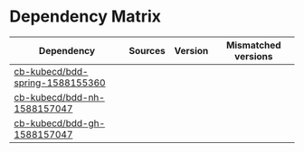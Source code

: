 # Dependency Matrix

Dependency | Sources | Version | Mismatched versions
---------- | ------- | ------- | -------------------
[cb-kubecd/bdd-spring-1588155360](https://github.com/cb-kubecd/bdd-spring-1588155360.git) |  | []() | 
[cb-kubecd/bdd-nh-1588157047](https://github.com/cb-kubecd/bdd-nh-1588157047.git) |  | []() | 
[cb-kubecd/bdd-gh-1588157047](https://github.com/cb-kubecd/bdd-gh-1588157047.git) |  | []() | 
